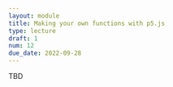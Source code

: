 ```yaml
---
layout: module
title: Making your own functions with p5.js
type: lecture
draft: 1
num: 12
due_date: 2022-09-28
---
```


TBD
